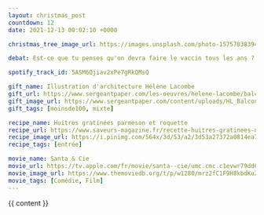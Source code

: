```yaml
---
layout: christmas_post
countdown: 12
date: 2021-12-13 00:02:10 +0000

christmas_tree_image_url: https://images.unsplash.com/photo-1575703839410-73db719655d6?crop=entropy&cs=tinysrgb&fit=max&fm=jpg&ixid=MnwyNzc3MTF8MHwxfHNlYXJjaHwzODd8fGNocmlzdG1hcyUyMHRyZWV8ZW58MHwxfHx8MTYzOTM2MTkwMg&ixlib=rb-1.2.1&q=80&w=1080

debat: Est-ce que tu penses qu'on devra faire le vaccin tous les ans ?

spotify_track_id: 5ASM6Qjiav2xPe7gRkQMsQ

gift_name: Illustration d'architecture Hélène Lacombe
gift_url: https://www.sergeantpaper.com/les-oeuvres/helene-lacombe/balcony/
gift_image_url: https://www.sergeantpaper.com/content/uploads/HL_Balcony_30x42_Mockup_0-420x593.jpg
gift_tags: [moinsde100, mixte]

recipe_name: Huitres gratinées parmeson et roquette
recipe_url: https://www.saveurs-magazine.fr/recette-huitres-gratinees-noel/
recipe_image_url: https://i.pinimg.com/564x/3d/53/a2/3d53a27372a0814ea73f69d2354b155a.jpg
recipe_tags: [entrée]

movie_name: Santa & Cie
movie_url: https://tv.apple.com/fr/movie/santa--cie/umc.cmc.c1evwr79dd6hthn2qf1hxecg
movie_image_url: https://www.themoviedb.org/t/p/w1280/mrz2fC1F9H8kbdKu2vOwyeMAzvg.jpg
movie_tags: [Comédie, Film]
---
```


{{ content }}

